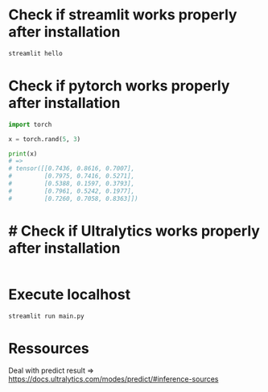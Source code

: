 # Check if streamlit works properly after installation

```sh
streamlit hello
```

# Check if pytorch works properly after installation

```python
import torch

x = torch.rand(5, 3)

print(x)
# =>
# tensor([[0.7436, 0.8616, 0.7007],
#         [0.7975, 0.7416, 0.5271],
#         [0.5388, 0.1597, 0.3793],
#         [0.7961, 0.5242, 0.1977],
#         [0.7260, 0.7058, 0.8363]])
```

# # Check if Ultralytics works properly after installation

```sh

```

# Execute localhost

```sh
streamlit run main.py
```

# Ressources

Deal with predict result =>
https://docs.ultralytics.com/modes/predict/#inference-sources
